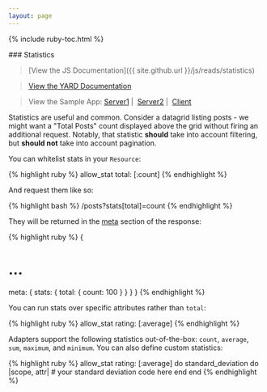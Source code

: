```yaml
---
layout: page
---
```


{% include ruby-toc.html %}

<div markdown="1" class="col-md-8 col-md-offset-1">
### Statistics

> [View the JS Documentation]({{ site.github.url }}/js/reads/statistics)

> [View the YARD Documentation](https://jsonapi-suite.github.io/jsonapi_compliable/JsonapiCompliable/Resource.html#allow_stat-class_method)

> View the Sample App: [Server1](https://github.com/jsonapi-suite/employee_directory/compare/step_6_custom_pagination...step_7_stats) \|&nbsp; [Server2](https://github.com/jsonapi-suite/employee_directory/compare/step_7_stats...step_8_custom_stats) \|&nbsp; [Client](https://github.com/jsonapi-suite/employee-directory-vue/compare/step_5_sorting...step_6_stats)

Statistics are useful and common. Consider a datagrid listing posts - we
might want a "Total Posts" count displayed above the grid without firing
an additional request. Notably, that statistic **should** take into
account filtering, but **should not** take into account pagination.

You can whitelist stats in your `Resource`:

{% highlight ruby %}
allow_stat total: [:count]
{% endhighlight %}

And request them like so:

{% highlight bash %}
/posts?stats[total]=count
{% endhighlight %}

They will be returned in the [meta](http://jsonapi.org/format/#document-meta) section of the response:

{% highlight ruby %}
{
  # ...
  meta: {
    stats: {
      total: {
        count: 100
      }
    }
  }
}
{% endhighlight %}

You can run stats over specific attributes rather than `total`:

{% highlight ruby %}
allow_stat rating: [:average]
{% endhighlight %}

Adapters support the following statistics out-of-the-box: `count`,
`average`, `sum`, `maximum`, and `minimum`. You can also define custom
statistics:

{% highlight ruby %}
allow_stat rating: [:average] do
  standard_deviation do |scope, attr|
    # your standard deviation code here
  end
end
{% endhighlight %}
